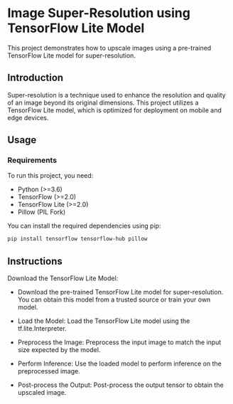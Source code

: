 # Image Super-Resolution using TensorFlow Lite Model

This project demonstrates how to upscale images using a pre-trained TensorFlow Lite model for super-resolution.

## Introduction

Super-resolution is a technique used to enhance the resolution and quality of an image beyond its original dimensions. This project utilizes a TensorFlow Lite model, which is optimized for deployment on mobile and edge devices.

## Usage

### Requirements

To run this project, you need:

- Python (>=3.6)
- TensorFlow (>=2.0)
- TensorFlow Lite (>=2.0)
- Pillow (PIL Fork)

You can install the required dependencies using pip:

```bash
pip install tensorflow tensorflow-hub pillow
```

## Instructions

Download the TensorFlow Lite Model:

- Download the pre-trained TensorFlow Lite model for super-resolution. You can obtain this model from a trusted source or train your own model.

- Load the Model: Load the TensorFlow Lite model using the tf.lite.Interpreter.

- Preprocess the Image: Preprocess the input image to match the input size expected by the model.

- Perform Inference: Use the loaded model to perform inference on the preprocessed image.
  
- Post-process the Output: Post-process the output tensor to obtain the upscaled image.

